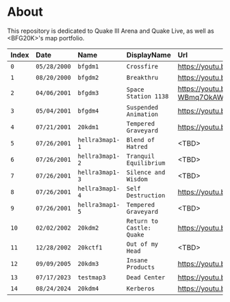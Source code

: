 # About
This repository is dedicated to Quake III Arena and Quake Live, as well as &lt;BFG20K&gt;'s map portfolio.

| Index | Date | Name | DisplayName | Url |
|:------|:-----|:-----|:------------|:----|
|  `0` | `05/28/2000` | `bfgdm1`        | `Crossfire` | https://youtu.be/HIeltbtd1Vc
|  `1` | `08/20/2000` | `bfgdm2`        | `Breakthru` | https://youtu.be/VYUfG0UOMUQ
|  `2` | `04/06/2001` | `bfgdm3`        | `Space Station 1138` | https://youtu.be/-WBmq7OkAWY
|  `3` | `05/04/2001` | `bfgdm4`        | `Suspended Animation` | https://youtu.be/SbAFixO5c1s
|  `4` | `07/21/2001` | `20kdm1`        | `Tempered Graveyard` | https://youtu.be/oVX2Xz2VTCk
|  `5` | `07/26/2001` | `hellra3map1-1` | `Blend of Hatred` | &lt;TBD&gt;
|  `6` | `07/26/2001` | `hellra3map1-2` | `Tranquil Equilibrium` | &lt;TBD&gt;
|  `7` | `07/26/2001` | `hellra3map1-3` | `Silence and Wisdom` | &lt;TBD&gt;
|  `8` | `07/26/2001` | `hellra3map1-4` | `Self Destruction` | https://youtu.be/EvHoHrTeOwA
|  `9` | `07/26/2001` | `hellra3map1-5` | `Tempered Graveyard` | &lt;TBD&gt;
| `10` | `02/02/2002` | `20kdm2`        | `Return to Castle: Quake` | https://youtu.be/nLx9Q_notWY
| `11` | `12/28/2002` | `20kctf1`       | `Out of my Head` | &lt;TBD&gt;
| `12` | `09/09/2005` | `20kdm3`        | `Insane Products` | https://youtu.be/IqF9P7nRDvw
| `13` | `07/17/2023` | `testmap3`      | `Dead Center` | https://youtu.be/O9hINpwO3xA
| `14` | `08/24/2024` | `20kdm4`        | `Kerberos` | https://youtu.be/qGgfQLOyTMQ
